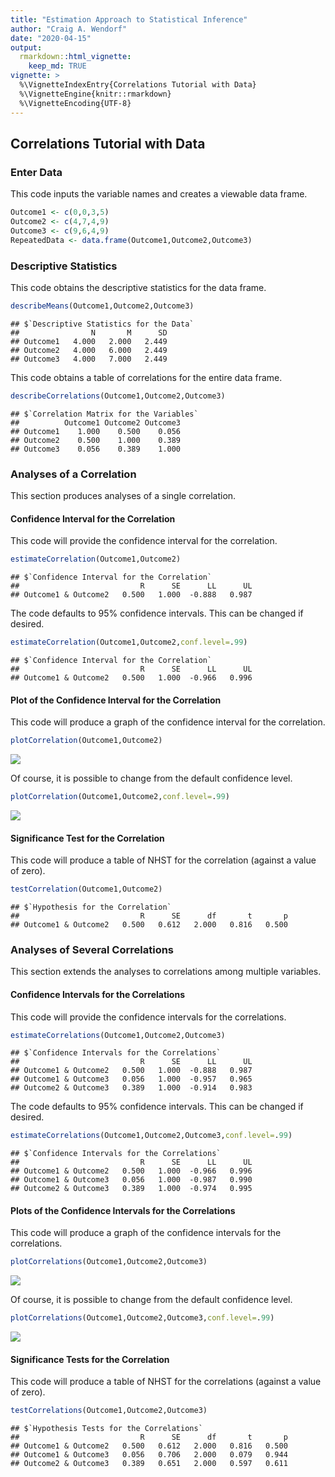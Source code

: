 ```yaml
---
title: "Estimation Approach to Statistical Inference"
author: "Craig A. Wendorf"
date: "2020-04-15"
output: 
  rmarkdown::html_vignette:
    keep_md: TRUE
vignette: >
  %\VignetteIndexEntry{Correlations Tutorial with Data}
  %\VignetteEngine{knitr::rmarkdown}
  %\VignetteEncoding{UTF-8}
---
```






## Correlations Tutorial with Data

### Enter Data

This code inputs the variable names and creates a viewable data frame.

```r
Outcome1 <- c(0,0,3,5)
Outcome2 <- c(4,7,4,9)
Outcome3 <- c(9,6,4,9)
RepeatedData <- data.frame(Outcome1,Outcome2,Outcome3)
```

### Descriptive Statistics

This code obtains the descriptive statistics for the data frame.

```r
describeMeans(Outcome1,Outcome2,Outcome3)
```

```
## $`Descriptive Statistics for the Data`
##                N       M      SD
## Outcome1   4.000   2.000   2.449
## Outcome2   4.000   6.000   2.449
## Outcome3   4.000   7.000   2.449
```

This code obtains a table of correlations for the entire data frame.

```r
describeCorrelations(Outcome1,Outcome2,Outcome3)
```

```
## $`Correlation Matrix for the Variables`
##          Outcome1 Outcome2 Outcome3
## Outcome1    1.000    0.500    0.056
## Outcome2    0.500    1.000    0.389
## Outcome3    0.056    0.389    1.000
```

### Analyses of a Correlation

This section produces analyses of a single correlation.

#### Confidence Interval for the Correlation

This code will provide the confidence interval for the correlation.

```r
estimateCorrelation(Outcome1,Outcome2)
```

```
## $`Confidence Interval for the Correlation`
##                           R      SE      LL      UL
## Outcome1 & Outcome2   0.500   1.000  -0.888   0.987
```

The code defaults to 95% confidence intervals. This can be changed if desired.

```r
estimateCorrelation(Outcome1,Outcome2,conf.level=.99)
```

```
## $`Confidence Interval for the Correlation`
##                           R      SE      LL      UL
## Outcome1 & Outcome2   0.500   1.000  -0.966   0.996
```

#### Plot of the Confidence Interval for the Correlation

This code will produce a graph of the confidence interval for the correlation.

```r
plotCorrelation(Outcome1,Outcome2)
```

![](figures/Correlation-A-1.png)<!-- -->

Of course, it is possible to change from the default confidence level.

```r
plotCorrelation(Outcome1,Outcome2,conf.level=.99)
```

![](figures/Correlation-B-1.png)<!-- -->

#### Significance Test for the Correlation

This code will produce a table of NHST for the correlation (against a value of zero).

```r
testCorrelation(Outcome1,Outcome2)
```

```
## $`Hypothesis for the Correlation`
##                           R      SE      df       t       p
## Outcome1 & Outcome2   0.500   0.612   2.000   0.816   0.500
```

### Analyses of Several Correlations

This section extends the analyses to correlations among multiple variables.

#### Confidence Intervals for the Correlations

This code will provide the confidence intervals for the correlations.

```r
estimateCorrelations(Outcome1,Outcome2,Outcome3)
```

```
## $`Confidence Intervals for the Correlations`
##                           R      SE      LL      UL
## Outcome1 & Outcome2   0.500   1.000  -0.888   0.987
## Outcome1 & Outcome3   0.056   1.000  -0.957   0.965
## Outcome2 & Outcome3   0.389   1.000  -0.914   0.983
```

The code defaults to 95% confidence intervals. This can be changed if desired.

```r
estimateCorrelations(Outcome1,Outcome2,Outcome3,conf.level=.99)
```

```
## $`Confidence Intervals for the Correlations`
##                           R      SE      LL      UL
## Outcome1 & Outcome2   0.500   1.000  -0.966   0.996
## Outcome1 & Outcome3   0.056   1.000  -0.987   0.990
## Outcome2 & Outcome3   0.389   1.000  -0.974   0.995
```

#### Plots of the Confidence Intervals for the Correlations

This code will produce a graph of the confidence intervals for the correlations.

```r
plotCorrelations(Outcome1,Outcome2,Outcome3)
```

![](figures/Correlations-A-1.png)<!-- -->

Of course, it is possible to change from the default confidence level.

```r
plotCorrelations(Outcome1,Outcome2,Outcome3,conf.level=.99)
```

![](figures/Correlations-B-1.png)<!-- -->

#### Significance Tests for the Correlation

This code will produce a table of NHST for the correlations (against a value of zero).

```r
testCorrelations(Outcome1,Outcome2,Outcome3)
```

```
## $`Hypothesis Tests for the Correlations`
##                           R      SE      df       t       p
## Outcome1 & Outcome2   0.500   0.612   2.000   0.816   0.500
## Outcome1 & Outcome3   0.056   0.706   2.000   0.079   0.944
## Outcome2 & Outcome3   0.389   0.651   2.000   0.597   0.611
```
